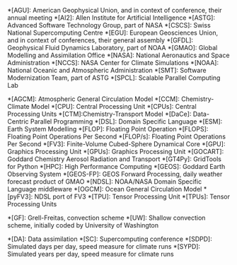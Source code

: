 <!-- institutions / groups / teams -->

*[AGU]: American Geophysical Union, and in context of conference, their annual meeting
*[AI2]: Allen Institute for Artificial Intelligence
*[ASTG]: Advanced Software Technology Group, part of NASA
*[CSCS]: Swiss National Supercomputing Centre
*[EGU]: European Geosciences Union, and in context of conferences, their general assembly
*[GFDL]: Geophysical Fluid Dynamics Laboratory, part of NOAA
*[GMAO]: Global Modelling and Assimilation Office
*[NASA]: National Aeronautics and Space Administration
*[NCCS]: NASA Center for Climate Simulations
*[NOAA]: National Oceanic and Atmospheric Administration
*[SMT]: Software Modernization Team, part of ASTG
*[SPCL]: Scalable Parallel Computing Lab

<!-- technology -->

*[AGCM]: Atmospheric General Circulation Model
*[CCM]: Chemistry-Climate Model
*[CPU]: Central Processing Unit
*[CPUs]: Central Processing Units
*[CTM]:Chemistry-Transport Model
*[DaCe]: Data-Centric Parallel Programming
*[DSL]: Domain Specific Language
*[ESM]: Earth System Modelling
*[FLOP]: Floating Point Operation
*[FLOPS]: Floating Point Operations Per Second
*[FLOP/s]: Floating Point Operations Per Second
*[FV3]: Finite-Volume Cubed-Sphere Dynamical Core
*[GPU]: Graphics Processing Unit
*[GPUs]: Graphics Processing Unit
*[GOCART]: Goddard Chemistry Aerosol Radiation and Transport
*[GT4Py]: GridTools for Python
*[HPC]: High Performance Computing
*[GEOS]: Goddard Earth Observing System
*[GEOS-FP]: GEOS Forward Processing, daily weather forecast product of GMAO
*[NDSL]: NOAA/NASA Domain Specific Language middleware
*[OGCM]: Ocean General Circulation Model
*[pyFV3]: NDSL port of FV3
*[TPU]: Tensor Processing Unit
*[TPUs]: Tensor Processing Units

<!-- GEOS Fortran names -->

*[GF]: Grell-Freitas, convection scheme
*[UW]: Shallow convection scheme, initially coded by University of Washington

<!-- other -->

*[DA]: Data assimilation
*[SC]: Supercomputing conference
*[SDPD]: Simulated days per day, speed measure for climate runs
*[SYPD]: Simulated years per day, speed measure for climate runs
